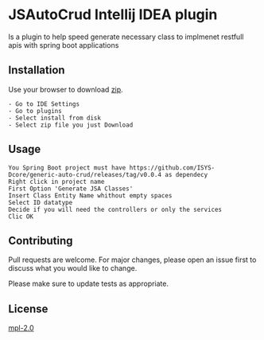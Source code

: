 # JSAutoCrud Intellij IDEA plugin

Is a plugin to help speed generate necessary class to implmenet restfull apis with spring boot applications

## Installation

Use your browser to download [zip](https://github.com/Domingos-Masta/JSAutoCrudPlugin/releases/tag/v0.0.5).

```intellij IDEA
- Go to IDE Settings
- Go to plugins
- Select install from disk
- Select zip file you just Download
```

## Usage

```intellij IDEA
You Spring Boot project must have https://github.com/ISYS-Dcore/generic-auto-crud/releases/tag/v0.0.4 as dependecy
Right click in project name
First Option 'Generate JSA Classes'
Insert Class Entity Name whithout empty spaces
Select ID datatype
Decide if you will need the controllers or only the services
Clic OK
```

## Contributing

Pull requests are welcome. For major changes, please open an issue first
to discuss what you would like to change.

Please make sure to update tests as appropriate.

## License

[mpl-2.0](https://choosealicense.com/licenses/mpl-2.0/)
